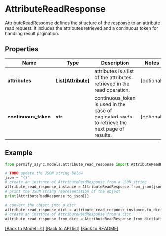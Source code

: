 # AttributeReadResponse

AttributeReadResponse defines the structure of the response to an attribute read request. It includes the attributes retrieved and a continuous token for handling result pagination.

## Properties

Name | Type | Description | Notes
------------ | ------------- | ------------- | -------------
**attributes** | [**List[Attribute]**](Attribute.md) | attributes is a list of the attributes retrieved in the read operation. | [optional] 
**continuous_token** | **str** | continuous_token is used in the case of paginated reads to retrieve the next page of results. | [optional] 

## Example

```python
from permify_async.models.attribute_read_response import AttributeReadResponse

# TODO update the JSON string below
json = "{}"
# create an instance of AttributeReadResponse from a JSON string
attribute_read_response_instance = AttributeReadResponse.from_json(json)
# print the JSON string representation of the object
print(AttributeReadResponse.to_json())

# convert the object into a dict
attribute_read_response_dict = attribute_read_response_instance.to_dict()
# create an instance of AttributeReadResponse from a dict
attribute_read_response_from_dict = AttributeReadResponse.from_dict(attribute_read_response_dict)
```
[[Back to Model list]](../README.md#documentation-for-models) [[Back to API list]](../README.md#documentation-for-api-endpoints) [[Back to README]](../README.md)


